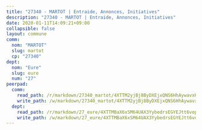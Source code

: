 ```yaml
---
title: "27340 - MARTOT | Entraide, Annonces, Initiatives"
description: "27340 - MARTOT | Entraide, Annonces, Initiatives"
date: 2020-01-11T14:09:21+09:00
collapsible: false
layout: commune
comm:
  nom: "MARTOT"
  slug: martot
  cp: "27340"
dept:
  nom: "Eure"
  slug: eure
  num: "27"
peerpad:
  comm:
    read_path: /r/markdown/27340_martot/4XTTM2yjBj8ByDXEjxQNS6HhAywavxKQE7JHm4qqAnEgUDHHN
    write_path: /w/markdown/27340_martot/4XTTM2yjBj8ByDXEjxQNS6HhAywavxKQE7JHm4qqAnEgUDHHN-K3TgTcNviaXpM8REYwgyGTGFybcYoaG1A4vtaVVh2Rzprk4uj26mdadSnEzAvU5yuG2CHLvaZYZVG6M4rsPFWnuZ3tAbi8UWu1njewxrsupnbxU8nnZ7a9Tsgzq2ct1Ce7FsGxWY
  dept:
    read_path: /r/markdown/27_eure/4XTTMBaX6xSM64UAX3YybedrsEGYEJtt6vopdQsPEFtGijgwg
    write_path: /w/markdown/27_eure/4XTTMBaX6xSM64UAX3YybedrsEGYEJtt6vopdQsPEFtGijgwg-K3TgUmjy61Gu7ZFzjoVmiacXP2Rc4pq6sxVCYUX3mFQZWQw9yCKsEoAMagtuW4jJTYhK96DsWW4cPmZLagvQNZ34BscGcu4btrtJibt18c1mpqofaWe6Q3RartDiuMTjY7NrsH4r
---
```


